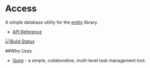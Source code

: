 # Access

A simple database utility for the [entity](https://github.com/rikulo/entity) library.

* [API Reference](http://www.dartdocs.org/documentation/access/0.5.4)

[![Build Status](https://drone.io/github.com/rikulo/access/status.png)](https://drone.io/github.com/rikulo/access/latest)

##Who Uses

* [Quire](https://quire.io) - a simple, collaborative, multi-level task management tool.
